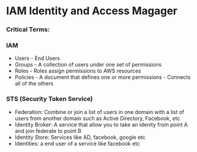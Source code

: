 
# IAM Identity and Access Magager
### Critical Terms:
### IAM
* Users - End Users
* Groups - A collection of users under one set of permissions
* Roles - Roles assign permissions to AWS resources
* Policies - A document that defines one or more permissions - Connects all of the others

### STS (Security Token Service)
* Federation: Combine or join a list of users in one domain with a list of users from another domain such as Active Directory, Facebook, etc
* Identity Broker: A service that allow you to take an idenity from point A and join federate to point B
* Identity Store: Services like AD, facebook, google etc
* Identities: a end user of a service like facebook etc














